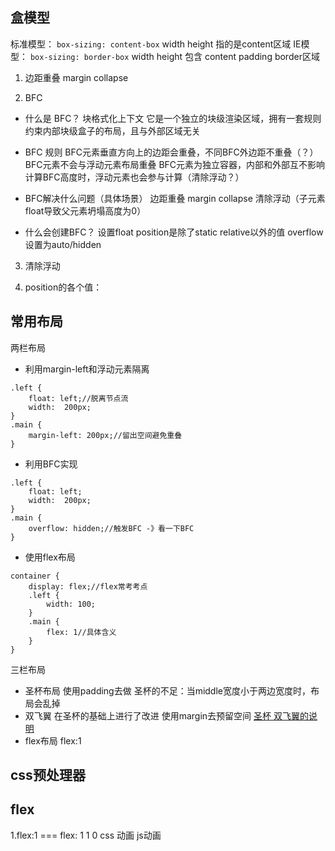 ## 盒模型
标准模型：
`box-sizing: content-box`
width height 指的是content区域
IE模型：
`box-sizing: border-box`
width height 包含 content padding border区域

1. 边距重叠 margin collapse

2. BFC
- 什么是 BFC？
块格式化上下文
它是一个独立的块级渲染区域，拥有一套规则约束内部块级盒子的布局，且与外部区域无关

- BFC 规则
BFC元素垂直方向上的边距会重叠，不同BFC外边距不重叠（？）
BFC元素不会与浮动元素布局重叠
BFC元素为独立容器，内部和外部互不影响
计算BFC高度时，浮动元素也会参与计算（清除浮动？）

- BFC解决什么问题（具体场景）
边距重叠 margin collapse
清除浮动（子元素float导致父元素坍塌高度为0）


- 什么会创建BFC？
设置float
position是除了static relative以外的值
overflow设置为auto/hidden

3. 清除浮动

4. position的各个值：


## 常用布局
两栏布局
- 利用margin-left和浮动元素隔离
```
.left { 
    float: left;//脱离节点流
    width:  200px;
}
.main {
    margin-left: 200px;//留出空间避免重叠
}
```
- 利用BFC实现
```
.left { 
    float: left;
    width:  200px;
}
.main {
    overflow: hidden;//触发BFC -》看一下BFC
}
```
- 使用flex布局
```
container {
    display: flex;//flex常考考点
    .left {
        width: 100;
    }
    .main {
        flex: 1//具体含义
    }
}
```
三栏布局
- 圣杯布局 使用padding去做
圣杯的不足：当middle宽度小于两边宽度时，布局会乱掉
- 双飞翼 
在圣杯的基础上进行了改进 使用margin去预留空间
[圣杯 双飞翼的说明](https://www.zhihu.com/question/21504052)
- flex布局 flex:1

## css预处理器


## flex


1.flex:1 === flex: 1 1 0
css 动画 js动画
